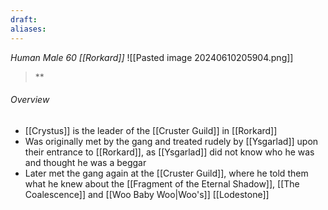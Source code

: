 ```yaml
---
draft: 
aliases:
---
```

*Human Male 60 [[Rorkard]]*
![[Pasted image 20240610205904.png]]
> **
###### Overview
- [[Crystus]] is the leader of the [[Cruster Guild]] in [[Rorkard]]
- Was originally met by the gang and treated rudely by [[Ysgarlad]] upon their entrance to [[Rorkard]], as [[Ysgarlad]] did not know who he was and thought he was a beggar
- Later met the gang again at the [[Cruster Guild]], where he told them what he knew about the [[Fragment of the Eternal Shadow]], [[The Coalescence]] and [[Woo Baby Woo|Woo's]] [[Lodestone]]